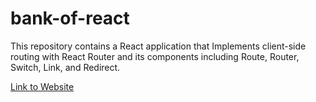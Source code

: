# bank-of-react
This repository contains a React application that Implements client-side routing with React Router and its components including Route, Router, Switch, Link, and Redirect.

[Link to Website](https://aala76.github.io/Bank_Of_React/)
